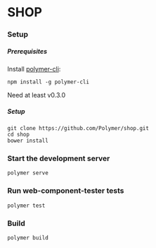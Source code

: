 # SHOP

### Setup

##### Prerequisites

Install [polymer-cli](https://github.com/Polymer/polymer-cli):

    npm install -g polymer-cli

Need at least v0.3.0

##### Setup

    git clone https://github.com/Polymer/shop.git
    cd shop
    bower install

### Start the development server

    polymer serve

### Run web-component-tester tests

    polymer test

### Build

    polymer build
